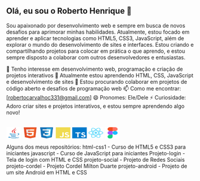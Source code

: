 ## Olá, eu sou o Roberto Henrique 👋
Sou apaixonado por desenvolvimento web e sempre em busca de novos desafios para aprimorar minhas habilidades. Atualmente, estou focado em aprender e aplicar tecnologias como HTML5, CSS3, JavaScript, além de explorar o mundo do desenvolvimento de sites e interfaces. Estou criando e compartilhando projetos para colocar em prática o que aprendo, e estou sempre disposto a colaborar com outros desenvolvedores e entusiastas.

👀 Tenho interesse em desenvolvimento web, programação e criação de projetos interativos
🌱 Atualmente estou aprendendo HTML, CSS, JavaScript e desenvolvimento de sites
💞️ Estou procurando colaborar em projetos de código aberto e desafios de programação web
📫 Como me encontrar: [robertocarvalhoc331@gmail.com]
😄 Pronomes: Ele/Dele
⚡ Curiosidade: Adoro criar sites e projetos interativos, e estou sempre aprendendo algo novo!

<div style="display: inline_block"><br>
  <img align="center" alt="Anna-Java" height="30" width="40" src="https://raw.githubusercontent.com/devicons/devicon/master/icons/java/java-original.svg">
  <img align="center" alt="Anna-HTML" height="30" width="40" src="https://raw.githubusercontent.com/devicons/devicon/master/icons/html5/html5-original.svg">
  <img align="center" alt="Anna-CSS" height="30" width="40" src="https://raw.githubusercontent.com/devicons/devicon/master/icons/css3/css3-original.svg">
  <img align="center" alt="Anna-Js" height="30" width="40" src="https://raw.githubusercontent.com/devicons/devicon/master/icons/javascript/javascript-plain.svg">
  <img align="center" alt="Anna-Ts" height="30" width="40" src="https://raw.githubusercontent.com/devicons/devicon/master/icons/typescript/typescript-plain.svg">
  <img align="center" alt="Anna-React" height="30" width="40" src="https://raw.githubusercontent.com/devicons/devicon/master/icons/react/react-original.svg">
  <img align="center" alt="Anna-HTML" height="30" width="40" src="https://raw.githubusercontent.com/devicons/devicon/master/icons/figma/figma-original.svg">
</div>

Alguns dos meus repositórios:
html-css1 - Curso de HTML5 e CSS3 para iniciantes
javascript - Curso de JavaScript para iniciantes
Projeto-login - Tela de login com HTML e CSS
projeto-social - Projeto de Redes Sociais
projeto-cordel - Projeto Cordel Milton Duarte
projeto-android - Projeto de um site Android em HTML e CSS
